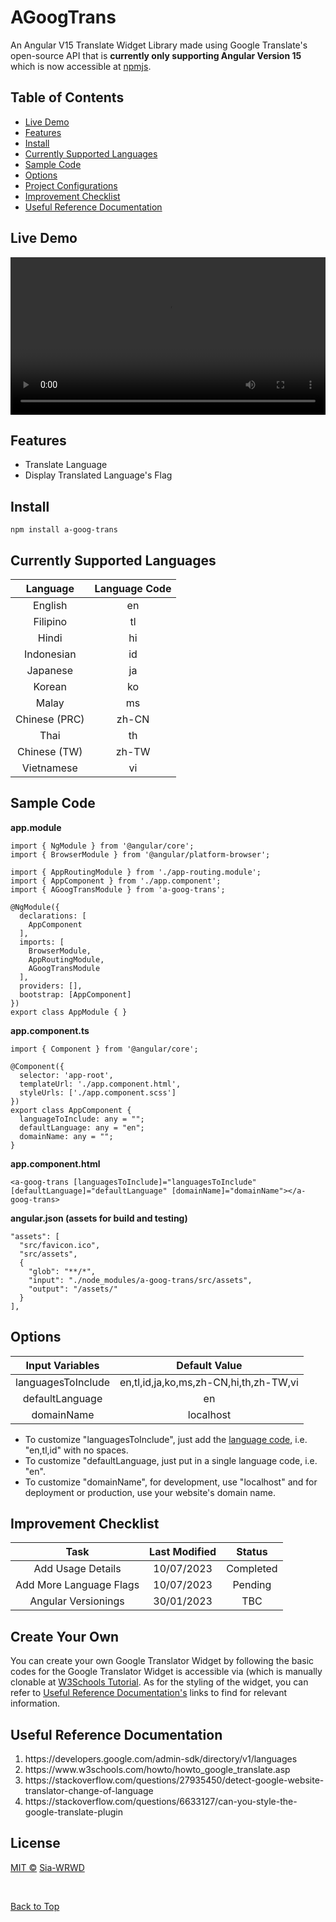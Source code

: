 # AGoogTrans
An Angular V15 Translate Widget Library made using Google Translate's open-source API that is <b>currently only supporting Angular Version 15</b> which is now accessible at <a href="https://www.npmjs.com/package/a-goog-trans" target="_blank">npmjs</a>. 

## Table of Contents
<ul>
  <li><a href="#live-demo">Live Demo</a></li>
  <li><a href="#features">Features</a></li>
  <li><a href="#install">Install</a></li>
  <li><a href="#currently-supported-languages">Currently Supported Languages</a></li>
  <li><a href="#sample-code">Sample Code</a></li>
  <li><a href="#options">Options</a></li>
  <li><a href="#create-your-own">Project Configurations</a></li>
  <li><a href="#improvement-checklist">Improvement Checklist</a></li>
  <li><a href="#useful-reference-documentation">Useful Reference Documentation</a></li>
</ul>

## Live Demo
<video width="100%" height="auto" autoplay loop>
  <source src="live-demo.mp4" type="video/mp4">
  Your browser does not support the video tag.
</video>

## Features 
<ul>
  <li>Translate Language</li>
  <li>Display Translated Language's Flag</li>
</ul> 

## Install
```
npm install a-goog-trans
```

## Currently Supported Languages
| Language          | Language Code |
| :---:             | :---:         |
| English           | en            |
| Filipino          | tl            |
| Hindi             | hi            |
| Indonesian        | id            |
| Japanese          | ja            |
| Korean            | ko            |
| Malay             | ms            |
| Chinese (PRC)     | zh-CN         |
| Thai              | th            |
| Chinese (TW)      | zh-TW         |
| Vietnamese        | vi            |

## Sample Code
<b>app.module</b>
```
import { NgModule } from '@angular/core';
import { BrowserModule } from '@angular/platform-browser';

import { AppRoutingModule } from './app-routing.module';
import { AppComponent } from './app.component';
import { AGoogTransModule } from 'a-goog-trans';

@NgModule({
  declarations: [
    AppComponent
  ],
  imports: [
    BrowserModule,
    AppRoutingModule,
    AGoogTransModule
  ],
  providers: [],
  bootstrap: [AppComponent]
})
export class AppModule { }
```

<b>app.component.ts</b>
```
import { Component } from '@angular/core';

@Component({
  selector: 'app-root',
  templateUrl: './app.component.html',
  styleUrls: ['./app.component.scss']
})
export class AppComponent {
  languageToInclude: any = "";
  defaultLanguage: any = "en";
  domainName: any = "";
}
```

<b>app.component.html</b>
```
<a-goog-trans [languagesToInclude]="languagesToInclude" [defaultLanguage]="defaultLanguage" [domainName]="domainName"></a-goog-trans>
```

<b>angular.json (assets for build and testing)</b>
```
"assets": [
  "src/favicon.ico",
  "src/assets",
  {
    "glob": "**/*",
    "input": "./node_modules/a-goog-trans/src/assets",
    "output": "/assets/"
  }
],
```

## Options
| Input Variables    | Default Value                          |
| :---:              | :---:                                  |
| languagesToInclude | en,tl,id,ja,ko,ms,zh-CN,hi,th,zh-TW,vi |
| defaultLanguage    | en                                     |
| domainName         | localhost                              |
<ul>
<li>To customize "languagesToInclude", just add the <a href="#currently-supported-languages">language code</a>, i.e. "en,tl,id" with no spaces. </li>
<li>To customize "defaultLanguage, just put in a single language code, i.e. "en". </li>
<li>To customize "domainName", for development, use "localhost" and for deployment or production, use your website's domain name. </li>
</ul>

## Improvement Checklist
| Task | Last Modified | Status |
| :---:   | :---: | :---: |
| Add Usage Details | 10/07/2023   | Completed   |
| Add More Language Flags | 10/07/2023   | Pending   |
| Angular Versionings | 30/01/2023   | TBC   |

## Create Your Own
<p>
  You can create your own Google Translator Widget by following the basic codes for the Google Translator Widget is accessible via (which is manually clonable at <a     href="https://www.w3schools.com/howto/howto_google_translate.asp" target="_blank">W3Schools Tutorial</a>. As for the styling of the widget, you can refer to <a         href="#useful-reference-documentation">Useful Reference Documentation's</a> links to find for relevant information.
</p>

## Useful Reference Documentation
<ol>
  <li> https://developers.google.com/admin-sdk/directory/v1/languages </li>
  <li> https://www.w3schools.com/howto/howto_google_translate.asp </li>
  <li> https://stackoverflow.com/questions/27935450/detect-google-website-translator-change-of-language </li>
  <li> https://stackoverflow.com/questions/6633127/can-you-style-the-google-translate-plugin </li>
</ol>

## License
<a href="MIT.txt">MIT ©</a> <a href="https://www.heysia.dev" target="_blank">Sia-WRWD</a>

<br/>

<a href="#agoogtrans">Back to Top</a>
